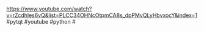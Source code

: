https://www.youtube.com/watch?v=rZcdhles6vQ&list=PLCC34OHNcOtpmCA8s_dpPMvQLyHbvxocY&index=1
#pytqt #youtube  #python  #


















